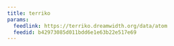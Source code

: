```yaml
---
title: terriko
params:
  feedlink: https://terriko.dreamwidth.org/data/atom
  feedid: b42973085d011bdd6e1e63b22e517e69
---
```

